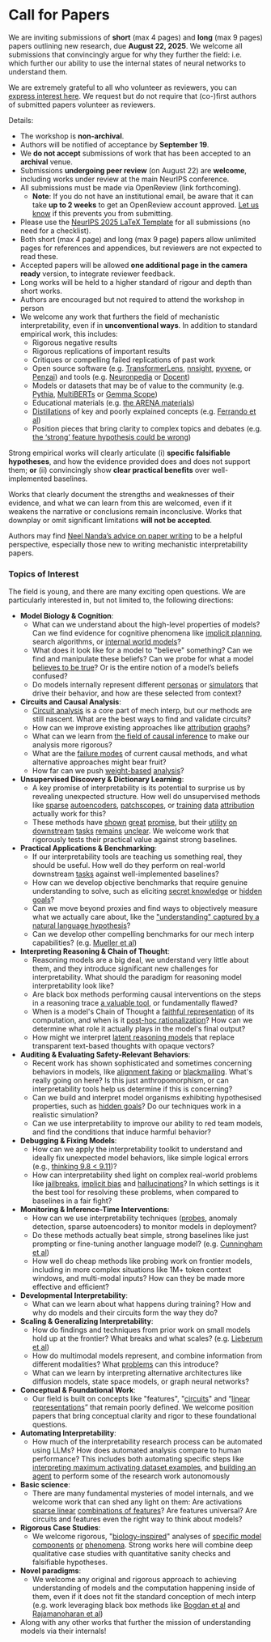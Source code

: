 # Call for Papers
We are inviting submissions of **short** (max 4 pages) and **long** (max 9 pages) papers outlining new research, due **August 22, 2025**. We welcome all submissions that convincingly argue for why they further the field: i.e. which further our ability to use the internal states of neural networks to understand them. 

We are extremely grateful to all who volunteer as reviewers, you can [express interest here](https://www.google.com/url?q=https://docs.google.com/forms/d/e/1FAIpQLSdiw1SJllzoTz_nqzDTzTOGb9DV3W_truQyh-WvYj_QGIi7Mg/viewform?usp%3Ddialog&sa=D&source=editors&ust=1754093267790072&usg=AOvVaw2f_cpkCtXzbiY1IqnNur1K). We request but do not require that (co-)first authors of submitted papers volunteer as reviewers. 

Details: 
* The workshop is **non-archival**.
* Authors will be notified of acceptance by **September 19**.
* We **do not accept** submissions of work that has been accepted to an **archival** venue.
* Submissions **undergoing peer review** (on August 22) are **welcome**, including works under review at the main NeurIPS conference.
* All submissions must be made via OpenReview (link forthcoming).
  * **Note**: If you do not have an institutional email, be aware that it can take **up to 2 weeks** to get an OpenReview account approved. [Let us know](mailto:neurips2025@mechinterpworkshop.com) if this prevents you from submitting.
* Please use the [NeurIPS 2025 LaTeX Template](https://www.google.com/url?q=https://media.neurips.cc/Conferences/NeurIPS2025/Styles.zip&sa=D&source=editors&ust=1754093267791790&usg=AOvVaw3_ovEKkkaoC7WviXDsUO04) for all submissions (no need for a checklist).
* Both short (max 4 page) and long (max 9 page) papers allow unlimited pages for references and appendices, but reviewers are not expected to read these.
* Accepted papers will be allowed **one additional page in the camera ready** version, to integrate reviewer feedback.
* Long works will be held to a higher standard of rigour and depth than short works.
* Authors are encouraged but not required to attend the workshop in person
* We welcome any work that furthers the field of mechanistic interpretability, even if in **unconventional ways**. In addition to standard empirical work, this includes:
  * Rigorous negative results
  * Rigorous replications of important results
  * Critiques or compelling failed replications of past work
  * Open source software (e.g. [TransformerLens](https://www.google.com/url?q=https://github.com/neelnanda-io/TransformerLens&sa=D&source=editors&ust=1754093267793631&usg=AOvVaw3-4o9Rl6PI5VnmPUZvCHQn), [nnsight](https://www.google.com/url?q=https://github.com/ndif-team/nnsight&sa=D&source=editors&ust=1754093267793747&usg=AOvVaw2sBysh6lLXp4pGQ_Cip-b2), [pyvene](https://www.google.com/url?q=https://github.com/stanfordnlp/pyvene/tree/main/pyvene/models/mlp&sa=D&source=editors&ust=1754093267793848&usg=AOvVaw1_5L3JFz_Rl-Pt4OBUYS96), or [Penzai](https://www.google.com/url?q=https://github.com/google-deepmind/penzai&sa=D&source=editors&ust=1754093267794002&usg=AOvVaw3vo-Jo4PhtgOWWw4vmM1JC)) and tools (e.g. [Neuronpedia](https://www.google.com/url?q=http://neuronpedia.org&sa=D&source=editors&ust=1754093267794089&usg=AOvVaw1Are1kuIz9josYSkwljMAO) or [Docent](https://www.google.com/url?q=https://transluce.org/introducing-docent&sa=D&source=editors&ust=1754093267794169&usg=AOvVaw2u0hPXT4U4_0h6CZXMi0IC))
  * Models or datasets that may be of value to the community (e.g. [Pythia](https://www.google.com/url?q=https://arxiv.org/abs/2304.01373&sa=D&source=editors&ust=1754093267794345&usg=AOvVaw1u8He8dCH6H5RZvfi99jDK), [MultiBERTs](https://www.google.com/url?q=https://arxiv.org/abs/2106.16163&sa=D&source=editors&ust=1754093267794409&usg=AOvVaw1AuhKjI5o-QGctbZ-S2rt8) or [Gemma Scope](https://www.google.com/url?q=https://arxiv.org/abs/2408.05147&sa=D&source=editors&ust=1754093267794476&usg=AOvVaw341zBArbbOtbZTvg5YXLxH))
  * Educational materials (e.g. [the ARENA materials](https://www.google.com/url?q=https://arena3-chapter1-transformer-interp.streamlit.app/&sa=D&source=editors&ust=1754093267794661&usg=AOvVaw2No0-nAO-glfsaJwa9nQz1))
  * [Distillations](https://www.google.com/url?q=https://distill.pub/2017/research-debt/&sa=D&source=editors&ust=1754093267794763&usg=AOvVaw21O3meCMnWOokrwZ4TQFrA) of key and poorly explained concepts (e.g. [Ferrando et al](https://www.google.com/url?q=https://arxiv.org/abs/2405.00208&sa=D&source=editors&ust=1754093267794884&usg=AOvVaw3GD0wZhUNhi-dPTSXQNLBe))
  * Position pieces that bring clarity to complex topics and debates (e.g. [the ‘strong’ feature hypothesis could be wrong](https://www.google.com/url?q=https://www.alignmentforum.org/posts/tojtPCCRpKLSHBdpn/the-strong-feature-hypothesis-could-be-wrong&sa=D&source=editors&ust=1754093267795206&usg=AOvVaw0ljv0ynXJW1moMPkErvOy0))

Strong empirical works will clearly articulate (i) **specific falsifiable hypotheses**, and how the evidence provided does and does not support them; **or** (ii) convincingly show **clear practical benefits** over well-implemented baselines. 

Works that clearly document the strengths and weaknesses of their evidence, and what we can learn from this are welcomed, even if it weakens the narrative or conclusions remain inconclusive. Works that downplay or omit significant limitations **will not be accepted**. 

Authors may find [Neel Nanda’s advice on paper writing](https://www.google.com/url?q=https://www.alignmentforum.org/posts/eJGptPbbFPZGLpjsp/highly-opinionated-advice-on-how-to-write-ml-papers&sa=D&source=editors&ust=1754093267796731&usg=AOvVaw1uzAxuwy4boa8Db8Bvo6NW) to be a helpful perspective, especially those new to writing mechanistic interpretability papers. 
### Topics of Interest
The field is young, and there are many exciting open questions. We are particularly interested in, but not limited to, the following directions: 
* **Model Biology & Cognition**:
  * What can we understand about the high-level properties of models? Can we find evidence for cognitive phenomena like [implicit planning](https://www.google.com/url?q=https://transformer-circuits.pub/2025/attribution-graphs/biology.html%23dives-poems&sa=D&source=editors&ust=1754093267797647&usg=AOvVaw0YC5lK6kg5Eu1ny6xr07Xy), search algorithms, or [internal world models](https://www.google.com/url?q=https://arxiv.org/abs/2210.13382&sa=D&source=editors&ust=1754093267797883&usg=AOvVaw1cDW_KHeFLMTpUmWMaVOpc)?
  * What does it look like for a model to "believe" something? Can we find and manipulate these beliefs? Can we probe for what a model [believes to be true](https://www.google.com/url?q=https://arxiv.org/abs/2310.06824&sa=D&source=editors&ust=1754093267798124&usg=AOvVaw0Stf3zvr8FVmK-NzFsoeId)? Or is the entire notion of a model’s beliefs confused?
  * Do models internally represent different [personas](https://www.google.com/url?q=https://arxiv.org/abs/2406.12094&sa=D&source=editors&ust=1754093267798313&usg=AOvVaw2lVLhP12hwlDbMVAfhlVvd) or [simulators](https://www.google.com/url?q=https://www.nature.com/articles/s41586-023-06647-8&sa=D&source=editors&ust=1754093267798391&usg=AOvVaw1XcA12_5RYqBcdJRcHkqnW) that drive their behavior, and how are these selected from context?
* **Circuits and Causal Analysis**:
  * [Circuit analysis](https://www.google.com/url?q=https://distill.pub/2020/circuits/zoom-in/&sa=D&source=editors&ust=1754093267798657&usg=AOvVaw1nUg5adpO5j_xB_CgzO1QY) is a core part of mech interp, but our methods are still nascent. What are the best ways to find and validate circuits?
  * How can we improve existing approaches like [attribution](https://www.google.com/url?q=https://arxiv.org/abs/2406.11944&sa=D&source=editors&ust=1754093267798992&usg=AOvVaw39yhHsFMCViFM8pThrbQKD) [graphs](https://www.google.com/url?q=https://transformer-circuits.pub/2025/attribution-graphs/methods.html&sa=D&source=editors&ust=1754093267799139&usg=AOvVaw14rrfXorWjgLaefOrl9qIO)?
  * What can we learn from [the field of causal inference](https://www.google.com/url?q=https://arxiv.org/abs/2407.04690&sa=D&source=editors&ust=1754093267799359&usg=AOvVaw2wMr8Rmv2UcdJyBJtDXQqR) to make our analysis more rigorous?
  * What are the [failure modes](https://www.google.com/url?q=https://arxiv.org/abs/2307.15771&sa=D&source=editors&ust=1754093267799584&usg=AOvVaw3z1SbAB_NAi6OUz4ejQMhs) of current causal methods, and what alternative approaches might bear fruit?
  * How far can we push [weight-based](https://www.google.com/url?q=https://arxiv.org/abs/2301.05217&sa=D&source=editors&ust=1754093267799790&usg=AOvVaw2Ib1Jce5THwWrqHiZy28I7) [analysis](https://www.google.com/url?q=https://arxiv.org/abs/2410.08417&sa=D&source=editors&ust=1754093267799858&usg=AOvVaw2JIrbh9mf2R0jb1EG2zGMv)?
* **Unsupervised Discovery & Dictionary Learning**:
  * A key promise of interpretability is its potential to surprise us by revealing unexpected structure. How well do unsupervised methods like [sparse](https://www.google.com/url?q=https://arxiv.org/abs/2103.15949&sa=D&source=editors&ust=1754093267800229&usg=AOvVaw06JFZMSzHLM2ErAwFq9jkQ) [autoencoders](https://www.google.com/url?q=https://transformer-circuits.pub/2023/monosemantic-features&sa=D&source=editors&ust=1754093267800331&usg=AOvVaw2pg7zOSFydnHcFg7HJBe52), [patch](https://www.google.com/url?q=https://arxiv.org/abs/2401.06102&sa=D&source=editors&ust=1754093267800403&usg=AOvVaw32QKVWIUpUYLAJpgrJ_OLf)[scopes](https://www.google.com/url?q=https://arxiv.org/abs/2403.10949v2&sa=D&source=editors&ust=1754093267800463&usg=AOvVaw3cbohPjCu0gQTxVPDoTron), or [training](https://www.google.com/url?q=https://proceedings.mlr.press/v70/koh17a?ref%3Dhttps://githubhelp.com&sa=D&source=editors&ust=1754093267800601&usg=AOvVaw0vd8QYY0BhEID9LdmWaYcz) [data](https://www.google.com/url?q=https://arxiv.org/abs/2308.03296&sa=D&source=editors&ust=1754093267800694&usg=AOvVaw2KTYn0SNeRzKkC3qONMHgg) [attribution](https://www.google.com/url?q=https://arxiv.org/abs/2205.11482&sa=D&source=editors&ust=1754093267800771&usg=AOvVaw2Q2ydHQDhhLUATkrTAtG_8) actually work for this?
  * These methods have [shown](https://www.google.com/url?q=https://transformer-circuits.pub/2024/scaling-monosemanticity/index.html&sa=D&source=editors&ust=1754093267801024&usg=AOvVaw1x4OkC2K9l_cdZpM3n9uHf) [great](https://www.google.com/url?q=https://transformer-circuits.pub/2025/attribution-graphs/biology.html&sa=D&source=editors&ust=1754093267801159&usg=AOvVaw1g2pGnrbAodQSpCQuT73s6) [promise](https://www.google.com/url?q=https://arxiv.org/abs/2503.10965&sa=D&source=editors&ust=1754093267801256&usg=AOvVaw2yQHq7O5a_3DmUAe92MtDR), but their [utility](https://www.google.com/url?q=https://arxiv.org/abs/2502.16681&sa=D&source=editors&ust=1754093267801375&usg=AOvVaw2dmDLSAMPZf73fnKFqNT5s) [on](https://www.google.com/url?q=https://www.tilderesearch.com/blog/sieve&sa=D&source=editors&ust=1754093267801442&usg=AOvVaw1VyRxl5FVlnqA2MxCBF2H_) [downstream](https://www.google.com/url?q=https://arxiv.org/abs/2501.17148&sa=D&source=editors&ust=1754093267801526&usg=AOvVaw0ZZ3lEDrv_Xa5TN4-_e32L) [tasks](https://www.google.com/url?q=https://transformer-circuits.pub/2024/features-as-classifiers/index.html&sa=D&source=editors&ust=1754093267801663&usg=AOvVaw0H_mezeUYCfsYa7Ga1rI96) [remains](https://www.google.com/url?q=https://arxiv.org/abs/2502.04382&sa=D&source=editors&ust=1754093267801766&usg=AOvVaw2dEiIz9ezk5AvkLoaodklh) [unclear](https://www.google.com/url?q=https://www.alignmentforum.org/posts/4uXCAJNuPKtKBsi28/negative-results-for-saes-on-downstream-tasks&sa=D&source=editors&ust=1754093267801926&usg=AOvVaw1RSgqz5qX-0jPudyV-pYOj). We welcome work that rigorously tests their practical value against strong baselines.
* **Practical Applications & Benchmarking**:
  * If our interpretability tools are teaching us something real, they should be useful. How well do they perform on real-world downstream [tasks](https://www.google.com/url?q=https://www.lesswrong.com/posts/wGRnzCFcowRCrpX4Y/downstream-applications-as-validation-of-interpretability&sa=D&source=editors&ust=1754093267802660&usg=AOvVaw0IvtbdESqJz6QbuOXiNlpS) against well-implemented baselines?
  * How can we develop objective benchmarks that require genuine understanding to solve, such as eliciting [secret knowledge](https://www.google.com/url?q=https://arxiv.org/abs/2505.14352&sa=D&source=editors&ust=1754093267802938&usg=AOvVaw1K01zOYg6NP2SKpt935Z-V) or [hidden goals](https://www.google.com/url?q=https://arxiv.org/abs/2503.10965&sa=D&source=editors&ust=1754093267803013&usg=AOvVaw0Prx0Bz-Bzt1brX5PEG1ci)?
  * Can we move beyond proxies and find ways to objectively measure what we actually care about, like the ["understanding" captured by a natural language hypothesis](https://www.google.com/url?q=https://arxiv.org/abs/2502.04382&sa=D&source=editors&ust=1754093267803283&usg=AOvVaw0V7cFlMJLT5U4QsYXeY8R1)?
  * Can we develop other compelling benchmarks for our mech interp capabilities? (e.g. [Mueller et al](https://www.google.com/url?q=https://arxiv.org/abs/2504.13151&sa=D&source=editors&ust=1754093267803499&usg=AOvVaw0LvenqxckFdEp176hofvu1))
* **Interpreting Reasoning & Chain of Thought**:
  * Reasoning models are a big deal, we understand very little about them, and they introduce significant new challenges for interpretability. What should the paradigm for reasoning model interpretability look like?
  * Are black box methods performing causal interventions on the steps in a reasoning trace [a valuable tool](https://www.google.com/url?q=https://arxiv.org/abs/2506.19143&sa=D&source=editors&ust=1754093267804267&usg=AOvVaw16AbXTe_wyR0O6DlyiDQdN), or fundamentally flawed?
  * When is a model's Chain of Thought a [faithful representation](https://www.google.com/url?q=https://arxiv.org/abs/2305.04388&sa=D&source=editors&ust=1754093267804567&usg=AOvVaw095YX85Ci8_YG8UBvvRmlS) of its computation, and when is it [post-hoc rationalization](https://www.google.com/url?q=https://arxiv.org/abs/2503.08679&sa=D&source=editors&ust=1754093267804817&usg=AOvVaw3RUe7fkiHmU2MtWqt4YVMA)? How can we determine what role it actually plays in the model's final output?
  * How might we interpret [latent reasoning models](https://www.google.com/url?q=https://arxiv.org/abs/2412.06769&sa=D&source=editors&ust=1754093267805129&usg=AOvVaw32Kb-oV58zohEapnoVCL8G) that replace transparent text-based thoughts with opaque vectors?
* **Auditing & Evaluating Safety-Relevant Behaviors**:
  * Recent work has shown sophisticated and sometimes concerning behaviors in models, like [alignment faking](https://www.google.com/url?q=https://arxiv.org/abs/2412.14093&sa=D&source=editors&ust=1754093267805703&usg=AOvVaw34ndKOpbPkzOekrdLlCrW2) or [blackmailing](https://www.google.com/url?q=https://www.anthropic.com/research/agentic-misalignment&sa=D&source=editors&ust=1754093267805879&usg=AOvVaw0lqjtZ-4d-bvjH-tUoFgIr). What's really going on here? Is this just anthropomorphism, or can interpretability tools help us determine if this is concerning?
  * Can we build and interpret model organisms exhibiting hypothesised properties, such as [hidden goals](https://www.google.com/url?q=https://arxiv.org/abs/2503.10965&sa=D&source=editors&ust=1754093267806641&usg=AOvVaw0cOWqMjtvlM8PR3dRfxgl1)? Do our techniques work in a realistic simulation?
  * Can we use interpretability to improve our ability to red team models, and find the conditions that induce harmful behavior?
* **Debugging & Fixing Models**:
  * How can we apply the interpretability toolkit to understand and ideally fix unexpected model behaviors, like simple logical errors (e.g., [thinking 9.8 < 9.11](https://www.google.com/url?q=https://transluce.org/observability-interface&sa=D&source=editors&ust=1754093267808094&usg=AOvVaw0msedy-uuPuxwMCpsCDwok))?
  * How can interpretability shed light on complex real-world problems like [jailbreaks](https://www.google.com/url?q=https://transformer-circuits.pub/2025/attribution-graphs/biology.html%23dives-jailbreak&sa=D&source=editors&ust=1754093267808520&usg=AOvVaw3BTU0qyd15HZyIJKNTTXAZ), [implicit bias](https://www.google.com/url?q=https://arxiv.org/abs/2506.10922&sa=D&source=editors&ust=1754093267808672&usg=AOvVaw2aOvA1V4cL2Xkx7p39Sdy9) and [hallucinations](https://www.google.com/url?q=https://arxiv.org/abs/2411.14257&sa=D&source=editors&ust=1754093267808821&usg=AOvVaw0DGeRznaAswHiexIYP4L9f)? In which settings is it the best tool for resolving these problems, when compared to baselines in a fair fight?
* **Monitoring & Inference-Time Interventions**:
  * How can we use interpretability techniques ([probes](https://www.google.com/url?q=https://arxiv.org/abs/2102.12452&sa=D&source=editors&ust=1754093267809773&usg=AOvVaw1yMUXwACtdqt-3b7H-98to), anomaly detection, sparse autoencoders) to monitor models in deployment?
  * Do these methods actually beat simple, strong baselines like just prompting or fine-tuning another language model? (e.g. [Cunningham et al](https://www.google.com/url?q=https://alignment.anthropic.com/2025/cheap-monitors/&sa=D&source=editors&ust=1754093267810424&usg=AOvVaw0X-XP9xupJ_dgIq_thQdYD))
  * How well do cheap methods like probing work on frontier models, including in more complex situations like 1M+ token context windows, and multi-modal inputs? How can they be made more effective and efficient?
* **Developmental Interpretability**:
  * What can we learn about what happens during training? How and why do models and their circuits form the way they do?
* **Scaling & Generalizing Interpretability**:
  * How do findings and techniques from prior work on small models hold up at the frontier? What breaks and what scales? (e.g. [Lieberum et al](https://www.google.com/url?q=https://arxiv.org/abs/2307.09458&sa=D&source=editors&ust=1754093267812017&usg=AOvVaw0506VS5yRguaBm7GppUvSi))
  * How do multimodal models represent, and combine information from different modalities? What [problems](https://www.google.com/url?q=https://openreview.net/pdf?id%3DVUhRdZp8ke&sa=D&source=editors&ust=1754093267812241&usg=AOvVaw2vtE1LprfTfZjNAvjxuWjE) can this introduce?
  * What can we learn by interpreting alternative architectures like diffusion models, state space models, or graph neural networks?
* **Conceptual & Foundational Work**:
  * Our field is built on concepts like "features", "[circuits](https://www.google.com/url?q=https://distill.pub/2020/circuits/zoom-in/&sa=D&source=editors&ust=1754093267812710&usg=AOvVaw3rDEa5046LwL0p07L6WTPC)" and “[linear representations](https://www.google.com/url?q=https://transformer-circuits.pub/2024/july-update/index.html%23linear-representations&sa=D&source=editors&ust=1754093267812854&usg=AOvVaw03Swrbdx6nhCUugf6AveMN)” that remain poorly defined. We welcome position papers that bring conceptual clarity and rigor to these foundational questions.
* **Automating Interpretability**:
  * How much of the interpretability research process can be automated using LLMs? How does automated analysis compare to human performance? This includes both automating specific steps like [interpreting maximum activating dataset examples](https://www.google.com/url?q=https://openaipublic.blob.core.windows.net/neuron-explainer/paper/index.html&sa=D&source=editors&ust=1754093267813567&usg=AOvVaw3wHMsD3aRZKeQsBM1mVjgQ), and [building an agent](https://www.google.com/url?q=https://arxiv.org/abs/2404.14394&sa=D&source=editors&ust=1754093267813664&usg=AOvVaw3Glbl_INLrm3JwBlCGYnnM) to perform some of the research work autonomously
* **Basic science**:
  * There are many fundamental mysteries of model internals, and we welcome work that can shed any light on them: Are activations [sparse linear](https://www.google.com/url?q=https://arxiv.org/abs/1601.03764&sa=D&source=editors&ust=1754093267814132&usg=AOvVaw3S-ZnsmcdmB9DHOOKBg1NF) [combinations of features](https://www.google.com/url?q=https://transformer-circuits.pub/2022/toy_model/index.html&sa=D&source=editors&ust=1754093267814232&usg=AOvVaw11Yxomb9Uj1tJgWm8RYPiI)? Are features universal? Are circuits and features even the right way to think about models?
* **Rigorous Case Studies**:
  * We welcome rigorous, "[biology-inspired](https://www.google.com/url?q=https://distill.pub/2020/circuits/curve-circuits/&sa=D&source=editors&ust=1754093267814558&usg=AOvVaw0JOtKaEUPCMG259dEGo7mC)" analyses of [specific model](https://www.google.com/url?q=https://arxiv.org/abs/2310.04625&sa=D&source=editors&ust=1754093267814639&usg=AOvVaw0UnhaaJesRypq8R8kXUmvb) [components](https://www.google.com/url?q=https://transformer-circuits.pub/2024/scaling-monosemanticity/index.html&sa=D&source=editors&ust=1754093267814726&usg=AOvVaw2FLwjZcXj8CYNY5_1f8fWZ) [or](https://www.google.com/url?q=https://arxiv.org/abs/2305.01610&sa=D&source=editors&ust=1754093267814797&usg=AOvVaw09BB9HDO7t3aVPFXsy0bk1) [phenomena](https://www.google.com/url?q=https://arxiv.org/abs/2306.09346&sa=D&source=editors&ust=1754093267814888&usg=AOvVaw0LUcJAsIHjNjETZ34oKhPV). Strong works here will combine deep qualitative case studies with quantitative sanity checks and falsifiable hypotheses.
* **Novel paradigms**:
  * We welcome any original and rigorous approach to achieving understanding of models and the computation happening inside of them, even if it does not fit the standard conception of mech interp (e.g. work leveraging black box methods like [Bogdan et al](https://www.google.com/url?q=https://arxiv.org/abs/2506.19143&sa=D&source=editors&ust=1754093267815410&usg=AOvVaw2MFxEL_ytUapYLNUqMK4IZ) and [Rajamanoharan et al](https://www.google.com/url?q=https://www.alignmentforum.org/posts/wnzkjSmrgWZaBa2aC/self-preservation-or-instruction-ambiguity-examining-the&sa=D&source=editors&ust=1754093267815638&usg=AOvVaw0jF7ZnXvXBL-2bxAtTnKWD))
* Along with any other works that further the mission of understanding models via their internals!